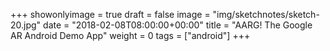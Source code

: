 +++
showonlyimage = true
draft = false
image = "img/sketchnotes/sketch-20.jpg"
date = "2018-02-08T08:00:00+00:00"
title = "AARG! The Google AR Android Demo App"
weight = 0
tags = ["android"]
+++

